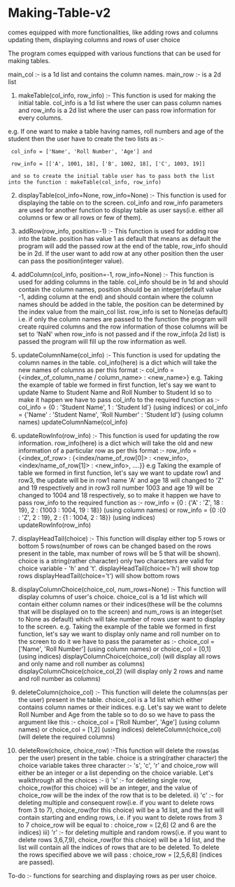 # Making-Table-v2
comes equipped with more functionalities, like adding rows and columns updating them, displaying columns and rows of user choice

The program comes equipped with various functions that can be used for making tables.

main_col :- is a 1d list and contains the column names.
main_row :- is a 2d list 

1. makeTable(col_info, row_info) :- This function is used for making the initial table. col_info is a 1d list where the user can pass column names and row_info is a 2d list where the user can pass row information for every columns.

e.g. If one want to make a table having names, roll numbers and age of the student then the user have to create the two lists as :-

     col_info = ['Name', 'Roll Number', 'Age'] and
     
     row_info = [['A', 1001, 18], ['B', 1002, 18], ['C', 1003, 19]]
     
     and so to create the initial table user has to pass both the list into the function : makeTable(col_info, row_info)
     
   
2. displayTable(col_info=None, row_info=None) :- This function is used for displaying the table on to the screen. col_info and row_info parameters are used for another function to display table as user says(i.e. either all columns or few or all rows or few of them).

3. addRow(row_info, position=-1) :- This function is used for adding row into the table. position has value 1 as default that means as default the program will add the passed row at the end of the table, row_info should be in 2d. If the user want to add row at any other position then the user can pass the position(integer value).

4. addColumn(col_info, position=-1, row_info=None) :- This function is used for adding columns in the table. col_info should be in 1d and should contain the column names, position should be an integer(default value -1, adding column at the end) and should contain where the column names should be added in the table, the position can be determined by the index value from the main_col list. row_info is set to None(as default) i.e. if only the column names are passed to the function the program will create rquired columns and the row information of those columns will be set to 'NaN' when row_info is not passed and if the row_info(a 2d list) is passed the program will fill up the row information as well.

5. updateColumnName(col_info) :- This function is used for updating the column names in the table. col_info(here) is a dict which will take the new names of columns as per this format :- col_info = {<index_of_column_name / column_name> : <new_name>}
e.g. Taking the example of table we formed in first function, let's say we want to update Name to Student Name and Roll Number to Student Id so to make it happen we have to pass col_info to the required function as :-
                               col_info = {0 : 'Student Name', 1 : 'Student Id'}    (using indices)
                                                     or 
                               col_info = {'Name' : 'Student Name', 'Roll Number' : 'Student Id'}    (using column names)
                               updateColumnName(col_info)                               

6. updateRowInfo(row_info) :- This function is used for updating the row information. row_info(here) is a dict which will take the old and new information of a particular row as per this format :- 
row_info = {<index_of_row> : {<index/name_of_row[0]> : <new_info>, <index/name_of_row[1]> : <new_info>, ....}}
e.g Taking the example of table we formed in first function, let's say we want to update row1 and row3, the update will be in row1 name 'A' and age 18 will changed to 'Z' and 19 respectively and in row3 roll number 1003 and age 19 will be changed to 1004 and 18 respectively, so to make it happen we have to pass row_info to the required function as :-
                                row_info = {0 : {'A' : 'Z', 18 : 19}, 2 : {1003 : 1004, 19 : 18}} (using column names)
                                                                   or
                                row_info = {0 :{0 : 'Z', 2 : 19}, 2 : {1 : 1004, 2 : 18}}  (using indices)                                                               updateRowInfo(row_info)
                                
7. displayHeadTail(choice) :- This function will display either top 5 rows or bottom 5 rows(number of rows can be changed based on the rows present in the table, max number of rows will be 5 that will be shown). choice is a string(rather character) only two characters are valid for choice variable - 'h' and 't'.
displayHeadTail(choice='h')     will show top rows
displayHeadTail(choice='t')     will show bottom rows

8. displayColumnChoice(choice_col, num_rows=None) :- This function will display columns of user's choice. choice_col is a 1d list which will contain either column names or their indices(these will be the columns that will be displayed on to the screen) and num_rows is an integer(set to None as default) which will take number of rows user want to display to the screen.
e.g. Taking the example of the table we formed in first function, let's say we want to display only name and roll number on to the screen to do it we have to pass the parameter as :-
                                  choice_col = ['Name', 'Roll Number'] (using column names)
                                                        or
                                  choice_col = [0,1]                   (using indices)
                                  displayColumnChoice(choice_col)      (will display all rows and only name and roll number as columns)
                                  displayColumnChoice(choice_col,2)    (will display only 2 rows and name and roll number as columns)
                                                                    
9. deleteColumn(choice_col) :- This function will delete the columns(as per the user) present in the table. choice_col is a 1d list which either contains column names or their indices.
e.g. Let's say we want to delete Roll Number and Age from the table so to do so we have to pass the argument like this :-
                                             choice_col = ['Roll Number', 'Age']     (using column names)
                                                            or
                                             choice_col = [1,2]                      (using indices)
                                             deleteColumn(choice_col)                (will delete the required columns)

10. deleteRow(choice, choice_row) :-This function will delete the rows(as per the user) present in the table. choice is a string(rather character) the choice variable takes three character :- 's', 'c', 'r' and choice_row will either be an integer or a list depending on the choice variable. Let's walkthrough all the choices :-
               i) 's' :- for deleting single row, choice_row(for this choice) will be an integer, and the value of choice_row will be                            the index of the row that is to be deleted.
               ii) 'c' :- for deleting multiple and consequent row(i.e. if you want to delete rows from 3 to 7), choice_row(for this                               choice) will be a 1d list, and the list will contain starting and ending rows, i.e. if you want to delete rows 
                          from 3 to 7 choice_row will be equal to : choice_row = [2,6] (2 and 6 are the indices)
               iii) 'r' :- for deleting multiple and random rows(i.e. if you want to delete rows 3,6,7,9), choice_row(for this choice) 
                           will be a 1d list, and the list will contain all the indices of rows that are to be deleted. To delete the                              rows specified above we will pass : choice_row = [2,5,6,8] (indices are passed).
                           
To-do :- functions for searching and displaying rows as per user choice.
